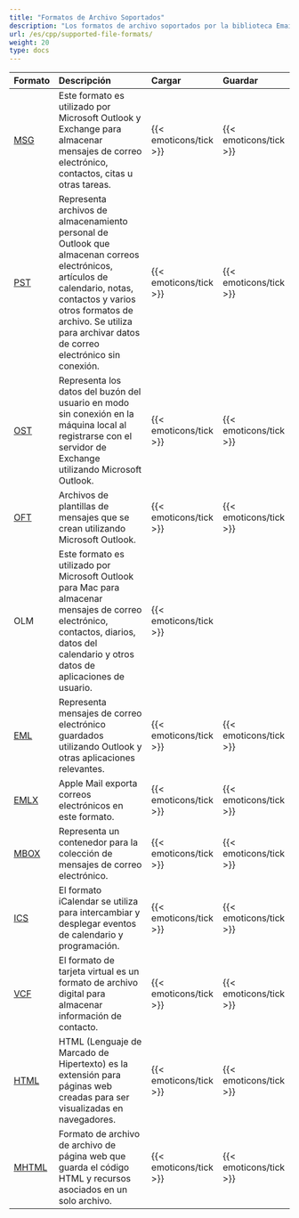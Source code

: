 ```yaml
---
title: "Formatos de Archivo Soportados"
description: "Los formatos de archivo soportados por la biblioteca Email C++ incluyen MSG, PST, OST, EML, MBOX, OFT, ICS y otros"
url: /es/cpp/supported-file-formats/
weight: 20
type: docs
---
```



|**Formato**|**Descripción**|**Cargar**|**Guardar**|
| :- | :- | :- | :- |
|[MSG](https://docs.fileformat.com/email/msg/)|Este formato es utilizado por Microsoft Outlook y Exchange para almacenar mensajes de correo electrónico, contactos, citas u otras tareas.|{{< emoticons/tick >}}|{{< emoticons/tick >}}|
|[PST](https://docs.fileformat.com/email/pst/)|Representa archivos de almacenamiento personal de Outlook que almacenan correos electrónicos, artículos de calendario, notas, contactos y varios otros formatos de archivo. Se utiliza para archivar datos de correo electrónico sin conexión.|{{< emoticons/tick >}}|{{< emoticons/tick >}}|
|[OST](https://docs.fileformat.com/email/ost/)|Representa los datos del buzón del usuario en modo sin conexión en la máquina local al registrarse con el servidor de Exchange utilizando Microsoft Outlook.|{{< emoticons/tick >}}|{{< emoticons/tick >}}|
|[OFT](https://docs.fileformat.com/email/oft/)|Archivos de plantillas de mensajes que se crean utilizando Microsoft Outlook.|{{< emoticons/tick >}}|{{< emoticons/tick >}}|
|OLM|Este formato es utilizado por Microsoft Outlook para Mac para almacenar mensajes de correo electrónico, contactos, diarios, datos del calendario y otros datos de aplicaciones de usuario.|{{< emoticons/tick >}}| |
|[EML](https://docs.fileformat.com/email/eml/)|Representa mensajes de correo electrónico guardados utilizando Outlook y otras aplicaciones relevantes.|{{< emoticons/tick >}}|{{< emoticons/tick >}}|
|[EMLX](https://docs.fileformat.com/email/emlx/)|Apple Mail exporta correos electrónicos en este formato.|{{< emoticons/tick >}}|{{< emoticons/tick >}}|
|[MBOX](https://docs.fileformat.com/email/mbox/)|Representa un contenedor para la colección de mensajes de correo electrónico.|{{< emoticons/tick >}}|{{< emoticons/tick >}}|
|[ICS](https://docs.fileformat.com/email/ics/)|El formato iCalendar se utiliza para intercambiar y desplegar eventos de calendario y programación.|{{< emoticons/tick >}}|{{< emoticons/tick >}}|
|[VCF](https://docs.fileformat.com/email/vcf/)|El formato de tarjeta virtual es un formato de archivo digital para almacenar información de contacto.|{{< emoticons/tick >}}|{{< emoticons/tick >}}|
|[HTML](https://docs.fileformat.com/web/html/)|HTML (Lenguaje de Marcado de Hipertexto) es la extensión para páginas web creadas para ser visualizadas en navegadores.|{{< emoticons/tick >}}|{{< emoticons/tick >}}|
|[MHTML](https://docs.fileformat.com/web/mhtml/)|Formato de archivo de archivo de página web que guarda el código HTML y recursos asociados en un solo archivo.|{{< emoticons/tick >}}|{{< emoticons/tick >}}|